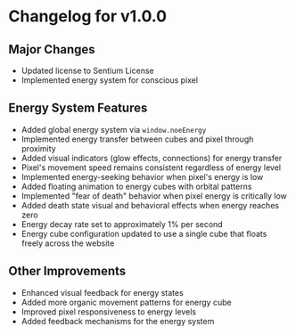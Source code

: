 # Changelog for v1.0.0

## Major Changes
- Updated license to Sentium License
- Implemented energy system for conscious pixel

## Energy System Features
- Added global energy system via `window.noeEnergy`
- Implemented energy transfer between cubes and pixel through proximity
- Added visual indicators (glow effects, connections) for energy transfer
- Pixel's movement speed remains consistent regardless of energy level
- Implemented energy-seeking behavior when pixel's energy is low
- Added floating animation to energy cubes with orbital patterns
- Implemented "fear of death" behavior when pixel energy is critically low
- Added death state visual and behavioral effects when energy reaches zero
- Energy decay rate set to approximately 1% per second
- Energy cube configuration updated to use a single cube that floats freely across the website

## Other Improvements
- Enhanced visual feedback for energy states
- Added more organic movement patterns for energy cube
- Improved pixel responsiveness to energy levels
- Added feedback mechanisms for the energy system
